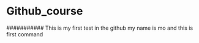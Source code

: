 # Github_course
########### This is my first test in the github
my name is mo  and this is first command
